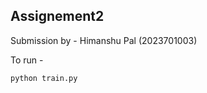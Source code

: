 ## Assignement2 
Submission by - Himanshu Pal (2023701003)


To run - 
```bash
python train.py
```




